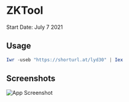 
# ZKTool

Start Date: July 7 2021  

## Usage

```powershell
Iwr -useb "https://shorturl.at/lyd30" | Iex
```

## Screenshots

[//]: # (Old App Design https://i.imgur.com/fOOfTsy.png)

[//]: # (Old App Design https://i.imgur.com/Roh4t0a.png)

[//]: # (Old App Design https://i.imgur.com/NyIGReh.png)

![App Screenshot](https://i.imgur.com/POz2q91.png)